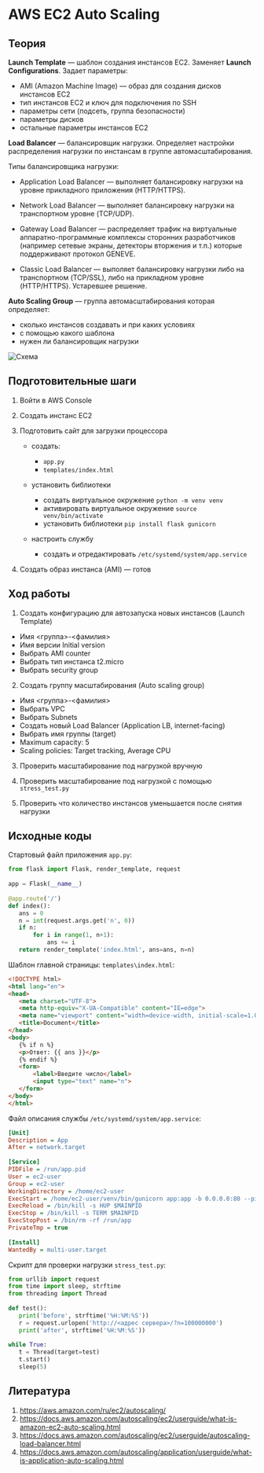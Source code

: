 # AWS EC2 Auto Scaling

## Теория

**Launch Template** — шаблон создания инстансов EC2. Заменяет **Launch Configurations**. Задает параметры:

* AMI (Amazon Machine Image) — образ для создания дисков инстансов EC2
* тип инстансов EC2 и ключ для подключения по SSH
* параметры сети (подсеть, группа безопасности)
* параметры дисков
* остальные параметры инстансов EC2

**Load Balancer** — балансировщик нагрузки. Определяет настройки распределения нагрузки по инстансам в группе автомасштабирования.

Типы балансировщика нагрузки:

* Application Load Balancer — выполняет балансировку нагрузки на уровне прикладного приложения (HTTP/HTTPS).

* Network Load Balancer — выполняет балансировку нагрузки на транспортном уровне (TCP/UDP).

* Gateway Load Balancer — распределяет трафик на виртуальные аппаратно-программные комплексы сторонних разработчиков (например сетевые экраны, детекторы вторжения и т.п.) которые поддерживают протокол GENEVE.

* Classic Load Balancer — выполяет балансировку нагрузки либо на транспортном (TCP/SSL), либо на прикладном уровне (HTTP/HTTPS). Устаревшее решение.

**Auto Scaling Group** — группа автомасштабирования которая определяет:

* сколько инстансов создавать и при каких условиях
* с помощью какого шаблона
* нужен ли балансировщик нагрузки

![Схема](https://docs.aws.amazon.com/autoscaling/ec2/userguide/images/as-basic-diagram.png)

## Подготовительные шаги

1. Войти в AWS Console

2. Создать инстанс EC2

3. Подготовить сайт для загрузки процессора

    * создать:

        - `app.py`
        - `templates/index.html`

    * установить библиотеки
        - создать виртуальное окружение `python -m venv venv`
        - активировать виртуальное окружение `source venv/bin/activate`
        - установить библиотеки `pip install flask gunicorn`

    * настроить службу

        - создать и отредактировать `/etc/systemd/system/app.service`

4. Создать образ инстанса (AMI) — готов

## Ход работы

1. Создать конфигурацию для автозапуска новых инстансов (Launch Template)

  * Имя <группа>-<фамилия>
  * Имя версии Initial version
  * Выбрать AMI counter
  * Выбрать тип инстанса t2.micro
  * Выбрать security group

2. Создать группу масштабирования (Auto scaling group)

  * Имя <группа>-<фамилия>
  * Выбрать VPC
  * Выбрать Subnets
  * Создать новый Load Balancer (Application LB, internet-facing)
  * Выбрать имя группы (target)
  * Maximum capacity: 5
  * Scaling policies: Target tracking, Average CPU

3. Проверить масштабирование под нагрузкой вручную

4. Проверить масштабирование под нагрузкой с помощью `stress_test.py`

5. Проверить что количество инстансов уменьшается после снятия нагрузки

## Исходные коды

Стартовый файл приложения `app.py`:

```python
from flask import Flask, render_template, request
 
app = Flask(__name__)
 
@app.route('/')
def index():
   ans = 0
   n = int(request.args.get('n', 0))
   if n:
       for i in range(1, n+1):
           ans += i
   return render_template('index.html', ans=ans, n=n)
```

Шаблон главной страницы: `templates\index.html`:

```html
<!DOCTYPE html>
<html lang="en">
<head>
   <meta charset="UTF-8">
   <meta http-equiv="X-UA-Compatible" content="IE=edge">
   <meta name="viewport" content="width=device-width, initial-scale=1.0">
   <title>Document</title>
</head>
<body>
   {% if n %}
   <p>Ответ: {{ ans }}</p>
   {% endif %}
   <form>
       <label>Введите число</label>
       <input type="text" name="n">
   </form>
</body>
</html>
```

Файл описания службы `/etc/systemd/system/app.service`:

```ini
[Unit]
Description = App
After = network.target
 
[Service]
PIDFile = /run/app.pid
User = ec2-user
Group = ec2-user
WorkingDirectory = /home/ec2-user
ExecStart = /home/ec2-user/venv/bin/gunicorn app:app -b 0.0.0.0:80 --pid /run/app.pid
ExecReload = /bin/kill -s HUP $MAINPID
ExecStop = /bin/kill -s TERM $MAINPID
ExecStopPost = /bin/rm -rf /run/app
PrivateTmp = true
 
[Install]
WantedBy = multi-user.target
```

Скрипт для проверки нагрузки `stress_test.py`:

```python
from urllib import request
from time import sleep, strftime
from threading import Thread
 
def test():
   print('before', strftime('%H:%M:%S'))
   r = request.urlopen('http://<адрес сервера>/?n=100000000')
   print('after', strftime('%H:%M:%S'))
 
while True:
   t = Thread(target=test)
   t.start()
   sleep(5)
```

## Литература

1. https://aws.amazon.com/ru/ec2/autoscaling/
2. https://docs.aws.amazon.com/autoscaling/ec2/userguide/what-is-amazon-ec2-auto-scaling.html
3. https://docs.aws.amazon.com/autoscaling/ec2/userguide/autoscaling-load-balancer.html
4. https://docs.aws.amazon.com/autoscaling/application/userguide/what-is-application-auto-scaling.html
